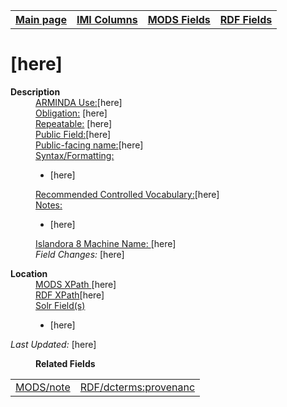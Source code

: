 <!DOCTYPE html>
<html>

<body>
<table style="width:100%">
  <tr>
    <th><a href="index.md">Main page</a></th>
	<th><a href="IMI.md">IMI Columns</a></th>
    <th><a href="MODS.md">MODS Fields</a></th>
    <th><a href="RDF.md">RDF Fields</a></th>
  </tr>
</table>

<h1>[here]</h1>
<dl>
  <dt><b>Description</b></dt>
  <dd><ins>ARMINDA Use:</ins>[here]</dd>
  <dd><ins>Obligation:</ins> [here]</dd>
  <dd><ins>Repeatable:</ins> [here]</dd>
  <dd><ins>Public Field:</ins>[here]</dd>
  <dd><ins>Public-facing name:</ins>[here]</dd>
  <dd><ins>Syntax/Formatting:</ins>
	<ul>
		<li>[here]</li>
	</ul>
  </dd>
  <dd><ins>Recommended Controlled Vocabulary:</ins>[here]</dd>
  <dd><ins>Notes: </ins>
	<ul>
		<li>[here]</li>
		</ul>
	</dd>
  <dd><ins>Islandora 8 Machine Name: </ins>[here]</dd>
  <dd><i>Field Changes: </i>[here]</dd>
</dl>
<dl>
<dl>
    <dt><b>Location</b></dt>
		<dd><ins>MODS XPath </ins> [here]</dd>
		<dd><ins>RDF XPath</ins>[here]</dd>
		<dd><ins>Solr Field(s)</ins>
			<ul>
				<li>[here]</li>
			</ul>
		</dd>
</dl>
	<p><i>Last Updated: </i>[here]</p>
</dl>
<dl>
	<dd><b>Related Fields</b></dd>
		<table>
			<td><a href="mods.note.md">MODS/note</a></td>
			<td><a href="rdf.dcterms.provenance.md">RDF/dcterms:provenanc</a></td>
		</table>
</dl>
</body>
</html>